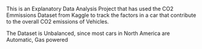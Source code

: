 This is an Explanatory Data Analysis Project that has used the CO2 Emmissions Dataset from Kaggle to track the factors in a car that contribute to the overall CO2 emissions of Vehicles.

The Dataset is Unbalanced, since most cars in North America are Automatic, Gas powered
